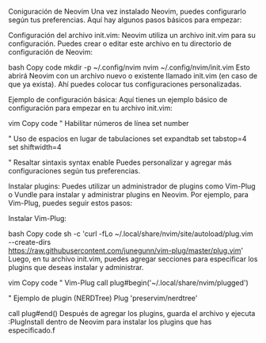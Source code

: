 Coniguración de Neovim
Una vez instalado Neovim, puedes configurarlo según tus preferencias. Aquí hay algunos pasos básicos para empezar:

Configuración del archivo init.vim:
Neovim utiliza un archivo init.vim para su configuración. Puedes crear o editar este archivo en tu directorio de configuración de Neovim:

bash
Copy code
mkdir -p ~/.config/nvim
nvim ~/.config/nvim/init.vim
Esto abrirá Neovim con un archivo nuevo o existente llamado init.vim (en caso de que ya exista). Ahí puedes colocar tus configuraciones personalizadas.

Ejemplo de configuración básica:
Aquí tienes un ejemplo básico de configuración para empezar en tu archivo init.vim:

vim
Copy code
" Habilitar números de línea
set number

" Uso de espacios en lugar de tabulaciones
set expandtab
set tabstop=4
set shiftwidth=4

" Resaltar sintaxis
syntax enable
Puedes personalizar y agregar más configuraciones según tus preferencias.

Instalar plugins:
Puedes utilizar un administrador de plugins como Vim-Plug o Vundle para instalar y administrar plugins en Neovim. Por ejemplo, para Vim-Plug, puedes seguir estos pasos:

Instalar Vim-Plug:

bash
Copy code
sh -c 'curl -fLo ~/.local/share/nvim/site/autoload/plug.vim --create-dirs \
        https://raw.githubusercontent.com/junegunn/vim-plug/master/plug.vim'
Luego, en tu archivo init.vim, puedes agregar secciones para especificar los plugins que deseas instalar y administrar.

vim
Copy code
" Vim-Plug
call plug#begin('~/.local/share/nvim/plugged')

" Ejemplo de plugin (NERDTree)
Plug 'preservim/nerdtree'

call plug#end()
Después de agregar los plugins, guarda el archivo y ejecuta :PlugInstall dentro de Neovim para instalar los plugins que has especificado.f
